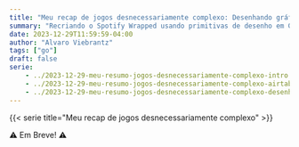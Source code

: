 ```yaml
---
title: "Meu recap de jogos desnecessariamente complexo: Desenhando gráficos em Go"
summary: "Recriando o Spotify Wrapped usando primitivas de desenho em Go"
date: 2023-12-29T11:59:59-04:00
author: "Alvaro Viebrantz"
tags: ["go"]
draft: false
serie:
    - ../2023-12-29-meu-resumo-jogos-desnecessariamente-complexo-intro
    - ../2023-12-29-meu-resumo-jogos-desnecessariamente-complexo-airtable-mysql-ponte
    - ../2023-12-29-meu-resumo-jogos-desnecessariamente-complexo-desenhando-graficos-go
---
```


{{< serie title="Meu recap de jogos desnecessariamente complexo" >}}

:warning: Em Breve! :warning: